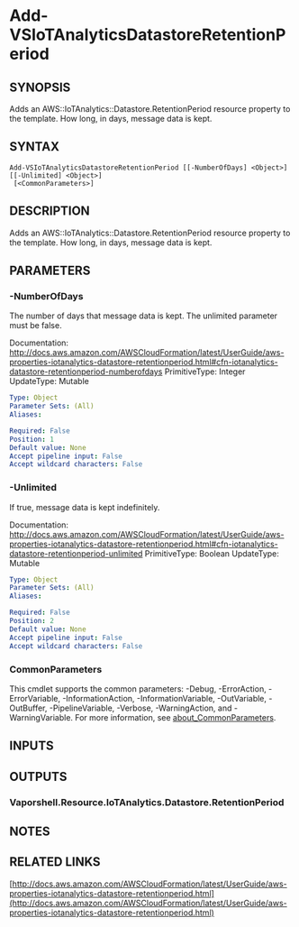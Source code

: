 # Add-VSIoTAnalyticsDatastoreRetentionPeriod

## SYNOPSIS
Adds an AWS::IoTAnalytics::Datastore.RetentionPeriod resource property to the template.
How long, in days, message data is kept.

## SYNTAX

```
Add-VSIoTAnalyticsDatastoreRetentionPeriod [[-NumberOfDays] <Object>] [[-Unlimited] <Object>]
 [<CommonParameters>]
```

## DESCRIPTION
Adds an AWS::IoTAnalytics::Datastore.RetentionPeriod resource property to the template.
How long, in days, message data is kept.

## PARAMETERS

### -NumberOfDays
The number of days that message data is kept.
The unlimited parameter must be false.

Documentation: http://docs.aws.amazon.com/AWSCloudFormation/latest/UserGuide/aws-properties-iotanalytics-datastore-retentionperiod.html#cfn-iotanalytics-datastore-retentionperiod-numberofdays
PrimitiveType: Integer
UpdateType: Mutable

```yaml
Type: Object
Parameter Sets: (All)
Aliases:

Required: False
Position: 1
Default value: None
Accept pipeline input: False
Accept wildcard characters: False
```

### -Unlimited
If true, message data is kept indefinitely.

Documentation: http://docs.aws.amazon.com/AWSCloudFormation/latest/UserGuide/aws-properties-iotanalytics-datastore-retentionperiod.html#cfn-iotanalytics-datastore-retentionperiod-unlimited
PrimitiveType: Boolean
UpdateType: Mutable

```yaml
Type: Object
Parameter Sets: (All)
Aliases:

Required: False
Position: 2
Default value: None
Accept pipeline input: False
Accept wildcard characters: False
```

### CommonParameters
This cmdlet supports the common parameters: -Debug, -ErrorAction, -ErrorVariable, -InformationAction, -InformationVariable, -OutVariable, -OutBuffer, -PipelineVariable, -Verbose, -WarningAction, and -WarningVariable. For more information, see [about_CommonParameters](http://go.microsoft.com/fwlink/?LinkID=113216).

## INPUTS

## OUTPUTS

### Vaporshell.Resource.IoTAnalytics.Datastore.RetentionPeriod
## NOTES

## RELATED LINKS

[http://docs.aws.amazon.com/AWSCloudFormation/latest/UserGuide/aws-properties-iotanalytics-datastore-retentionperiod.html](http://docs.aws.amazon.com/AWSCloudFormation/latest/UserGuide/aws-properties-iotanalytics-datastore-retentionperiod.html)

